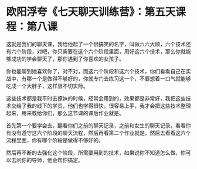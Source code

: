 # 欧阳浮夸《七天聊天训练营》：第五天课程：第八课

这就是我们的聊天课，我给他起了一个很搞笑的名字，叫做六六大顺，六个技术还有六个阶段，对吧，你只需要在这个六个阶段里面，用好这六个技术，那么你就能够成功的学会聊天了，那你遇到了你喜欢的女孩子。

你也能聊到她喜欢你了，对不对，而这六个阶段和这六个技术，你们看看自己在实战中，有哪一个是做得不够好的，你就专门去练习这一个，不要想着一口气就能够吃成一个大胖子，这样很不切实际。

这些技术都是我平时去撩妹的时候，经常会用到的，效果都是非常好，我把这些技术交给了我的线下的学员，他们也学得很快，很容易上手，我才会把这些技术整理起来，用来教给你们，那么这节课的课后作业就是。

首先第一个要学会去，翻看你们之前的聊天记录，之前和女生的聊天记录，看看你有没有遵守这六个阶段的聊天流程，然后再看第二个作业就是，然后去看看这六个流程里面，你有哪个阶段是做得不够好的。

然后再不断的去强化这个阶段，所需要用到的技术，如果说你不知道怎么做，你可以去问你的导师，他会帮你搞定。